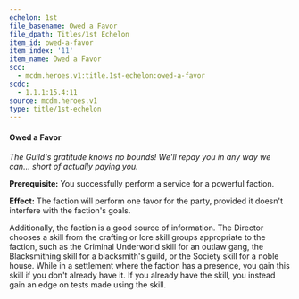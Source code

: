 ```yaml
---
echelon: 1st
file_basename: Owed a Favor
file_dpath: Titles/1st Echelon
item_id: owed-a-favor
item_index: '11'
item_name: Owed a Favor
scc:
  - mcdm.heroes.v1:title.1st-echelon:owed-a-favor
scdc:
  - 1.1.1:15.4:11
source: mcdm.heroes.v1
type: title/1st-echelon
---
```


#### Owed a Favor

*The Guild's gratitude knows no bounds! We'll repay you in any way we can... short of actually paying you.*

**Prerequisite:** You successfully perform a service for a powerful faction.

**Effect:** The faction will perform one favor for the party, provided it doesn't interfere with the faction's goals.

Additionally, the faction is a good source of information. The Director chooses a skill from the crafting or lore skill groups appropriate to the faction, such as the Criminal Underworld skill for an outlaw gang, the Blacksmithing skill for a blacksmith's guild, or the Society skill for a noble house. While in a settlement where the faction has a presence, you gain this skill if you don't already have it. If you already have the skill, you instead gain an edge on tests made using the skill.
